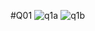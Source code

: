 #Q01
![q1a](https://github.com/Muhammadali0981/PfFall23/assets/142867504/24bdb870-4d26-4a93-8ef1-bec9b351ab8c)
![q1b](https://github.com/Muhammadali0981/PfFall23/assets/142867504/ecd68093-3d44-45bf-8cc3-7658c96a02dd)

